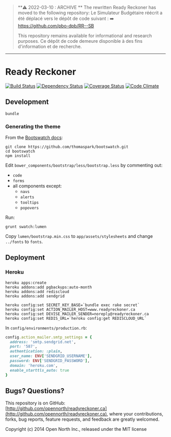 
> **⚠️  2022-03-10 : ARCHIVE **
> The rewritten Ready Reckoner has moved to the following repository:
> Le Simulateur Budgétaire réécrit a été déplacé vers le dépôt de code suivant :
> ➡️ https://github.com/pbo-dpb/RR--SB
> 
> This repository remains available for informational and research purposes.
> Ce dépôt de code demeure disponible à des fins d'information et de recherche.

---

# Ready Reckoner

[![Build Status](https://secure.travis-ci.org/opennorth/readyreckoner.ca.png)](http://travis-ci.org/opennorth/readyreckoner.ca)
[![Dependency Status](https://gemnasium.com/opennorth/readyreckoner.ca.png)](https://gemnasium.com/opennorth/readyreckoner.ca)
[![Coverage Status](https://coveralls.io/repos/opennorth/readyreckoner.ca/badge.png?branch=master)](https://coveralls.io/r/opennorth/readyreckoner.ca)
[![Code Climate](https://codeclimate.com/github/opennorth/readyreckoner.ca.png)](https://codeclimate.com/github/opennorth/readyreckoner.ca)

## Development

    bundle

### Generating the theme

From the [Bootswatch docs](http://bootswatch.com/help/#customization):

    git clone https://github.com/thomaspark/bootswatch.git
    cd bootswatch
    npm install

Edit `bower_components/bootstrap/less/bootstrap.less` by commenting out:

* `code`
* `forms`
* all components except:
  * `navs`
  * `alerts`
  * `tooltips`
  * `popovers`

Run:

    grunt swatch:lumen

Copy `lumen/bootstrap.min.css` to `app/assets/stylesheets` and change `../fonts` to `fonts`.

## Deployment

### Heroku

    heroku apps:create
    heroku addons:add pgbackups:auto-month
    heroku addons:add rediscloud
    heroku addons:add sendgrid

    heroku config:set SECRET_KEY_BASE=`bundle exec rake secret`
    heroku config:set ACTION_MAILER_HOST=www.readyreckoner.ca
    heroku config:set DEVISE_MAILER_SENDER=noreply@readyreckoner.ca
    heroku config:set REDIS_URL=`heroku config:get REDISCLOUD_URL`

In `config/environments/production.rb`:

```ruby
config.action_mailer.smtp_settings = {
  address: 'smtp.sendgrid.net',
  port: '587',
  authentication: :plain,
  user_name: ENV['SENDGRID_USERNAME'],
  password: ENV['SENDGRID_PASSWORD'],
  domain: 'heroku.com',
  enable_starttls_auto: true
}
```

## Bugs? Questions?

This repository is on GitHub: [http://github.com/opennorth/readyreckoner.ca](http://github.com/opennorth/readyreckoner.ca), where your contributions, forks, bug reports, feature requests, and feedback are greatly welcomed.

Copyright (c) 2014 Open North Inc., released under the MIT license
